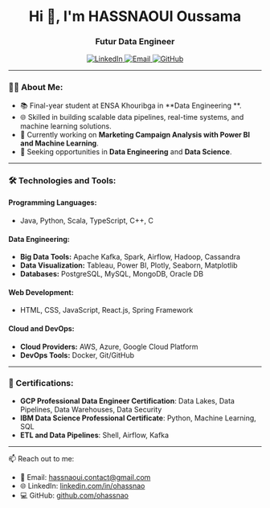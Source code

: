 <h1 align="center">Hi 👋, I'm HASSNAOUI Oussama</h1>
<h3 align="center">Futur Data Engineer </h3>

<p align="center">
  <a href="https://www.linkedin.com/in/ohassnao" target="_blank">
    <img src="https://img.shields.io/badge/-LinkedIn-blue?style=for-the-badge&logo=linkedin" alt="LinkedIn">
  </a>
  <a href="mailto:hassnaoui.contact@gmail.com" target="_blank">
    <img src="https://img.shields.io/badge/-Email-c14438?style=for-the-badge&logo=gmail&logoColor=white" alt="Email">
  </a>
  <a href="https://github.com/ohassnao" target="_blank">
    <img src="https://img.shields.io/badge/-GitHub-black?style=for-the-badge&logo=github" alt="GitHub">
  </a>
</p>

---

### 👨‍💻 About Me:
- 📚 Final-year student at ENSA Khouribga in **Data Engineering **.
- 🌐 Skilled in building scalable data pipelines, real-time systems, and machine learning solutions.
- 🔭 Currently working on **Marketing Campaign Analysis with Power BI and Machine Learning**.
- 💼 Seeking opportunities in **Data Engineering** and **Data Science**.

---

### 🛠️ Technologies and Tools:

#### Programming Languages:
- Java, Python, Scala, TypeScript, C++, C

#### Data Engineering:
- **Big Data Tools:** Apache Kafka, Spark, Airflow, Hadoop, Cassandra
- **Data Visualization:** Tableau, Power BI, Plotly, Seaborn, Matplotlib
- **Databases:** PostgreSQL, MySQL, MongoDB, Oracle DB

#### Web Development:
- HTML, CSS, JavaScript, React.js, Spring Framework

#### Cloud and DevOps:
- **Cloud Providers:** AWS, Azure, Google Cloud Platform
- **DevOps Tools:** Docker, Git/GitHub

---

### 📜 Certifications:
- **GCP Professional Data Engineer Certification**: Data Lakes, Data Pipelines, Data Warehouses, Data Security
- **IBM Data Science Professional Certificate**: Python, Machine Learning, SQL
- **ETL and Data Pipelines**: Shell, Airflow, Kafka

--- 

📫 Reach out to me:  
- 📧 Email: [hassnaoui.contact@gmail.com](mailto:hassnaoui.contact@gmail.com)  
- 🌐 LinkedIn: [linkedin.com/in/ohassnao](https://linkedin.com/in/ohassnao)  
- 💻 GitHub: [github.com/ohassnao](https://github.com/ohassnao)
